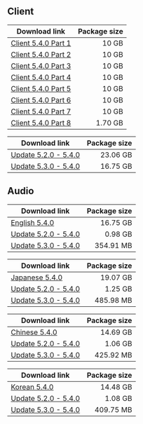## Client

| Download link | Package size |
| ------------- | ------------:|
| [Client 5.4.0 Part 1](https://autopatchhk.yuanshen.com/client_app/download/pc_zip/20250125201352_EiPmYLKVptWspsHf/GenshinImpact_5.4.0.zip.001) | 10 GB |
| [Client 5.4.0 Part 2](https://autopatchhk.yuanshen.com/client_app/download/pc_zip/20250125201352_EiPmYLKVptWspsHf/GenshinImpact_5.4.0.zip.002) | 10 GB |
| [Client 5.4.0 Part 3](https://autopatchhk.yuanshen.com/client_app/download/pc_zip/20250125201352_EiPmYLKVptWspsHf/GenshinImpact_5.4.0.zip.003) | 10 GB |
| [Client 5.4.0 Part 4](https://autopatchhk.yuanshen.com/client_app/download/pc_zip/20250125201352_EiPmYLKVptWspsHf/GenshinImpact_5.4.0.zip.004) | 10 GB |
| [Client 5.4.0 Part 5](https://autopatchhk.yuanshen.com/client_app/download/pc_zip/20250125201352_EiPmYLKVptWspsHf/GenshinImpact_5.4.0.zip.005) | 10 GB |
| [Client 5.4.0 Part 6](https://autopatchhk.yuanshen.com/client_app/download/pc_zip/20250125201352_EiPmYLKVptWspsHf/GenshinImpact_5.4.0.zip.006) | 10 GB |
| [Client 5.4.0 Part 7](https://autopatchhk.yuanshen.com/client_app/download/pc_zip/20250125201352_EiPmYLKVptWspsHf/GenshinImpact_5.4.0.zip.007) | 10 GB |
| [Client 5.4.0 Part 8](https://autopatchhk.yuanshen.com/client_app/download/pc_zip/20250125201352_EiPmYLKVptWspsHf/GenshinImpact_5.4.0.zip.008) | 1.70 GB |

| Download link | Package size |
| ------------- | ------------:|
| [Update 5.2.0 - 5.4.0](https://autopatchhk.yuanshen.com/client_app/update/hk4e_global/game_5.2.0_5.4.0_hdiff_nhbCdqtBokgjnsTo.zip) | 23.06 GB |
| [Update 5.3.0 - 5.4.0](https://autopatchhk.yuanshen.com/client_app/update/hk4e_global/game_5.3.0_5.4.0_hdiff_vlIbVzLpRIFHZcym.zip) | 16.75 GB |


## Audio

| Download link | Package size |
| ------------- | ------------:|
| [English 5.4.0](https://autopatchhk.yuanshen.com/client_app/download/pc_zip/20250125201352_EiPmYLKVptWspsHf/Audio_English(US)_5.4.0.zip) | 16.75 GB |
| [Update 5.2.0 - 5.4.0](https://autopatchhk.yuanshen.com/client_app/update/hk4e_global/audio_en-us_5.2.0_5.4.0_hdiff_PzaSwHqqvaxDVWHd.zip) | 0.98 GB |
| [Update 5.3.0 - 5.4.0](https://autopatchhk.yuanshen.com/client_app/update/hk4e_global/audio_en-us_5.3.0_5.4.0_hdiff_rUjNMXDApbBRrLtB.zip) | 354.91 MB |

| Download link | Package size |
| ------------- | ------------:|
| [Japanese 5.4.0](https://autopatchhk.yuanshen.com/client_app/download/pc_zip/20250125201352_EiPmYLKVptWspsHf/Audio_Japanese_5.4.0.zip) | 19.07 GB |
| [Update 5.2.0 - 5.4.0](https://autopatchhk.yuanshen.com/client_app/update/hk4e_global/audio_ja-jp_5.2.0_5.4.0_hdiff_JaDVQGJbqLlQwrjN.zip) | 1.25 GB |
| [Update 5.3.0 - 5.4.0](https://autopatchhk.yuanshen.com/client_app/update/hk4e_global/audio_ja-jp_5.3.0_5.4.0_hdiff_GYvLQJtloHewyhAd.zip) | 485.98 MB |

| Download link | Package size |
| ------------- | ------------:|
| [Chinese 5.4.0](https://autopatchhk.yuanshen.com/client_app/download/pc_zip/20250125201352_EiPmYLKVptWspsHf/Audio_Chinese_5.4.0.zip) | 14.69 GB |
| [Update 5.2.0 - 5.4.0](https://autopatchhk.yuanshen.com/client_app/update/hk4e_global/audio_zh-cn_5.2.0_5.4.0_hdiff_qvUdBSGRwBauLmne.zip) | 1.06 GB |
| [Update 5.3.0 - 5.4.0](https://autopatchhk.yuanshen.com/client_app/update/hk4e_global/audio_zh-cn_5.3.0_5.4.0_hdiff_juLXEdublvTHwOPL.zip) | 425.92 MB |

| Download link | Package size |
| ------------- | ------------:|
| [Korean 5.4.0](https://autopatchhk.yuanshen.com/client_app/download/pc_zip/20250125201352_EiPmYLKVptWspsHf/Audio_Korean_5.4.0.zip) | 14.48 GB |
| [Update 5.2.0 - 5.4.0](https://autopatchhk.yuanshen.com/client_app/update/hk4e_global/audio_ko-kr_5.2.0_5.4.0_hdiff_glXIlRCjmGCRUFmu.zip) | 1.08 GB |
| [Update 5.3.0 - 5.4.0](https://autopatchhk.yuanshen.com/client_app/update/hk4e_global/audio_ko-kr_5.3.0_5.4.0_hdiff_bHMaFGHIWezvVoGL.zip) | 409.75 MB |
